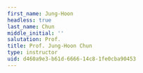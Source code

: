 ```yaml
---
first_name: Jung-Hoon
headless: true
last_name: Chun
middle_initial: ''
salutation: Prof.
title: Prof. Jung-Hoon Chun
type: instructor
uid: d460a9e3-b61d-6666-14c8-1fe0cba90453
---
```

